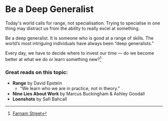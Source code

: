 # Be a Deep Generalist

Today's world calls for range, not specialisation. Trying to specialise in one thing may distract us from the ability to really excel at something.

Be a deep generalist. It is someone who is good at a range of skills. The world’s most intriguing individuals have always been “deep generalists.”

Every day, we have to decide where to invest our time — do we become better at what we do or learn something new?[^s1]

### Great reads on this topic:
- **Range** by David Epstein
  - “We learn who we are in practice, not in theory.”
- **Nine Lies About Work** by Marcus Buckingham & Ashley Goodall
- **Loonshots** by Safi Bahcall

[^s1]: [Farnam Street](https://fs.blog/2017/11/generalized-specialist/)